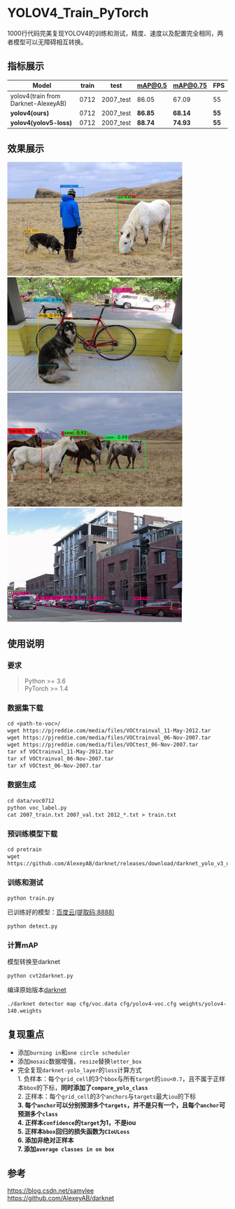 # YOLOV4_Train_PyTorch
1000行代码完美复现YOLOV4的训练和测试，精度、速度以及配置完全相同，两者模型可以无障碍相互转换。

## 指标展示
|Model| train | test | mAP@0.5 | mAP@0.75 | FPS |
|-----|------|------|-----|-----|-----|
|yolov4(train from Darknet-AlexeyAB) | 0712 |	2007_test |	86.05 |	67.09 |	55 |
|**yolov4(ours)** | 0712 |	2007_test |	**86.85** |	**68.14** |	**55** |
|**yolov4(yolov5-loss)** | 0712 |	2007_test |	**88.74** |	**74.93** |	**55** |

## 效果展示
<img src="assets/result1.jpg" width="400" height="260"/>   <img src="assets/result2.jpg" width="400" height="260"/>   
<img src="assets/result3.jpg" width="400" height="260"/>   <img src="assets/result4.jpg" width="400" height="260"/>   

## 使用说明
### 要求
> Python >= 3.6 \
> PyTorch >= 1.4
### 数据集下载
```shell script
cd <path-to-voc>/
wget https://pjreddie.com/media/files/VOCtrainval_11-May-2012.tar
wget https://pjreddie.com/media/files/VOCtrainval_06-Nov-2007.tar
wget https://pjreddie.com/media/files/VOCtest_06-Nov-2007.tar
tar xf VOCtrainval_11-May-2012.tar
tar xf VOCtrainval_06-Nov-2007.tar
tar xf VOCtest_06-Nov-2007.tar
```
### 数据生成
```shell script
cd data/voc0712
python voc_label.py
cat 2007_train.txt 2007_val.txt 2012_*.txt > train.txt
```
### 预训练模型下载
```shell script
cd pretrain
wget https://github.com/AlexeyAB/darknet/releases/download/darknet_yolo_v3_optimal/yolov4.conv.137
```
### 训练和测试
```shell script
python train.py
```
已训练好的模型：[百度云(提取码:8888)](https://pan.baidu.com/s/1_UVJ_XSYfsGFA3GZVZ52Rw)
```shell script
python detect.py
```
### 计算mAP
模型转换至darknet
```shell script
python cvt2darknet.py
```
编译原始版本[darknet](https://github.com/pjreddie/darknet)
```shell script
./darknet detector map cfg/voc.data cfg/yolov4-voc.cfg weights/yolov4-140.weights
```

## 复现重点
- 添加`burning in`和`one circle scheduler`
- 添加`mosaic`数据增强，`resize`替换`letter_box`
- 完全复现`darknet-yolo_layer`的`loss`计算方式
  <br>1. 负样本：每个`grid_cell`的3个`bbox`与所有`target`的`iou<0.7`，且不属于正样本`bbox`的下标，**同时添加了`compare_yolo_class`**
  <br>2. 正样本：每个`grid_cell`的3个`anchors`与`targets`最大`iou`的下标
  <br>**3. 每个`anchor`可以分别预测多个`targets`，并不是只有一个，且每个`anchor`可预测多个`class`**
  <br>**4. 正样本`confidence`的`target`为1，不是iou**
  <br>**5. 正样本`bbox`回归的损失函数为`CIoULoss`**
  <br>**6. 添加非绝对正样本**
  <br>**7. 添加`average classes in on box`**

## 参考
https://blog.csdn.net/samylee  
https://github.com/AlexeyAB/darknet

